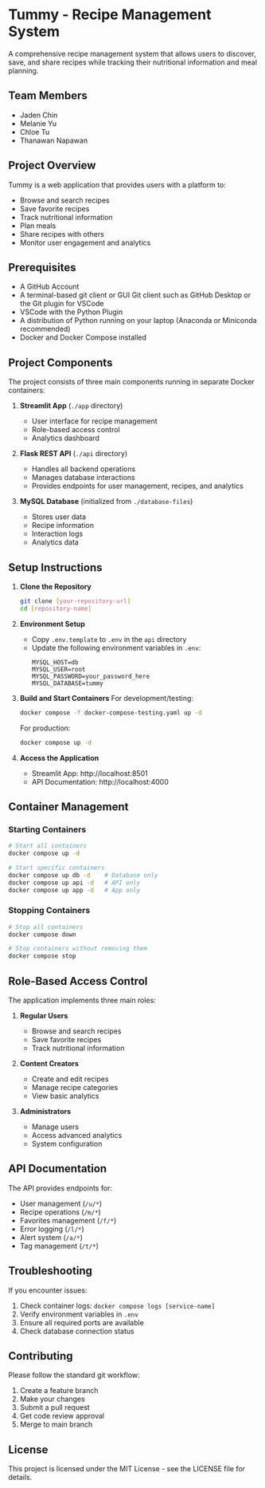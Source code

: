 # Tummy - Recipe Management System

A comprehensive recipe management system that allows users to discover, save, and share recipes while tracking their nutritional information and meal planning.

## Team Members
- Jaden Chin
- Melanie Yu
- Chloe Tu
- Thanawan Napawan

## Project Overview
Tummy is a web application that provides users with a platform to:
- Browse and search recipes
- Save favorite recipes
- Track nutritional information
- Plan meals
- Share recipes with others
- Monitor user engagement and analytics

## Prerequisites
- A GitHub Account
- A terminal-based git client or GUI Git client such as GitHub Desktop or the Git plugin for VSCode
- VSCode with the Python Plugin
- A distribution of Python running on your laptop (Anaconda or Miniconda recommended)
- Docker and Docker Compose installed

## Project Components
The project consists of three main components running in separate Docker containers:

1. **Streamlit App** (`./app` directory)
   - User interface for recipe management
   - Role-based access control
   - Analytics dashboard

2. **Flask REST API** (`./api` directory)
   - Handles all backend operations
   - Manages database interactions
   - Provides endpoints for user management, recipes, and analytics

3. **MySQL Database** (initialized from `./database-files`)
   - Stores user data
   - Recipe information
   - Interaction logs
   - Analytics data

## Setup Instructions

1. **Clone the Repository**
   ```bash
   git clone [your-repository-url]
   cd [repository-name]
   ```

2. **Environment Setup**
   - Copy `.env.template` to `.env` in the `api` directory
   - Update the following environment variables in `.env`:
     ```
     MYSQL_HOST=db
     MYSQL_USER=root
     MYSQL_PASSWORD=your_password_here
     MYSQL_DATABASE=tummy
     ```

3. **Build and Start Containers**
   For development/testing:
   ```bash
   docker compose -f docker-compose-testing.yaml up -d
   ```
   
   For production:
   ```bash
   docker compose up -d
   ```

4. **Access the Application**
   - Streamlit App: http://localhost:8501
   - API Documentation: http://localhost:4000

## Container Management

### Starting Containers
```bash
# Start all containers
docker compose up -d

# Start specific containers
docker compose up db -d    # Database only
docker compose up api -d   # API only
docker compose up app -d   # App only
```

### Stopping Containers
```bash
# Stop all containers
docker compose down

# Stop containers without removing them
docker compose stop
```

## Role-Based Access Control
The application implements three main roles:
1. **Regular Users**
   - Browse and search recipes
   - Save favorite recipes
   - Track nutritional information

2. **Content Creators**
   - Create and edit recipes
   - Manage recipe categories
   - View basic analytics

3. **Administrators**
   - Manage users
   - Access advanced analytics
   - System configuration

## API Documentation
The API provides endpoints for:
- User management (`/u/*`)
- Recipe operations (`/m/*`)
- Favorites management (`/f/*`)
- Error logging (`/l/*`)
- Alert system (`/a/*`)
- Tag management (`/t/*`)

## Troubleshooting
If you encounter issues:
1. Check container logs: `docker compose logs [service-name]`
2. Verify environment variables in `.env`
3. Ensure all required ports are available
4. Check database connection status

## Contributing
Please follow the standard git workflow:
1. Create a feature branch
2. Make your changes
3. Submit a pull request
4. Get code review approval
5. Merge to main branch

## License
This project is licensed under the MIT License - see the LICENSE file for details. 